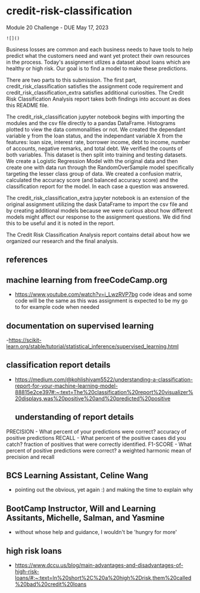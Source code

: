 # credit-risk-classification
Module 20 Challenge - DUE May 17, 2023

    ![]()

Business losses are common and each business needs to have tools to help predict what the customers need and want yet protect their own resources in the process. Today's assignment utlizes a dataset about loans which are healthy or high risk.  Our goal is to find a model to make these predictions.

There are two parts to this submission. The first part, credit_risk_classification satisfies the assignment code requirement and credit_risk_classification_extra satisfies additional curiosities. The Credit Risk Classification Analysis report takes both findings into account as does this README file.

The credit_risk_classification jupyter notebook begins with importing the modules and the csv file directly to a pandas DataFrame. Histograms plotted to view the data commonalities or not. We created the dependant variable y from the loan status, and the independant variable X from the features: loan size, interest rate, borrower income, debt to income, number of accounts, negative remarks, and total debt. We verified the counts of both variables. This dataset is then split into training and testing datasets. We create a Logistic Regression Model with the original data and then create one with data run through the RandomOverSample model specifically targeting the lesser class group of data. We created a confusion matrix, calculated the accuracy score (and balanced accuracy score) and the classification report for the model. In each case a question was answered.

The credit_risk_classification_extra jupyter notebook is an extension of the original assignment utilizing the dask DataFrame to import the csv file and by creating additional models because we were curious about how different models might affect our response to the assignment questions. We did find this to be useful and it is noted in the report.

The Credit Risk Classification Analysis report contains detail about how we organized our research and the final analysis.


## references

## machine learning from freeCodeCamp.org
- https://www.youtube.com/watch?v=i_LwzRVP7bg
code ideas and some code will be the same as this was assignment is expected to be my go to for example code when needed

## documentation on supervised learning
-https://scikit-learn.org/stable/tutorial/statistical_inference/supervised_learning.html

## classification report details
- https://medium.com/@kohlishivam5522/understanding-a-classification-report-for-your-machine-learning-model-88815e2ce397#:~:text=The%20classification%20report%20visualizer%20displays,was%20positive%20and%20predicted%20positive
   ## understanding of report details
 PRECISION - What percent of your predictions were correct?
  accuracy of positive predictions
 RECALL - What percent of the positive cases did you catch?
  fraction of positives that were correctly identified.
 F1-SCORE - What percent of positive predictions were correct?
  a weighted harmonic mean of precision and recall

## BCS Learning Assistant, Celine Wang
- pointing out the obvious, yet again :) and making the time to explain why

## BootCamp Instructor, Will and Learning Assitants, Michelle, Salman, and Yasmine
- without whose help and guidance, I wouldn't be 'hungry for more'

## high risk loans
- https://www.dccu.us/blog/main-advantages-and-disadvantages-of-high-risk-loans/#:~:text=In%20short%2C%20a%20high%2Drisk,them%20called%20bad%20credit%20loans

